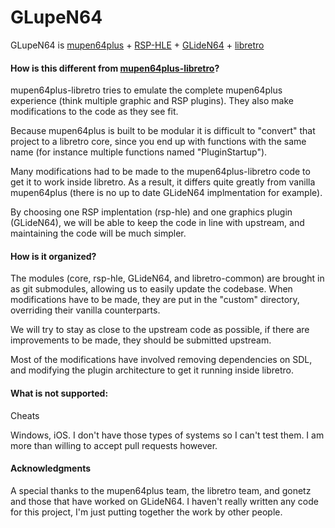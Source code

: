 # GLupeN64

GLupeN64 is [mupen64plus](https://github.com/mupen64plus/mupen64plus-core) + [RSP-HLE](https://github.com/mupen64plus/mupen64plus-rsp-hle) + [GLideN64](https://github.com/gonetz/GLideN64) + [libretro](http://www.libretro.com/)

#### How is this different from [mupen64plus-libretro](https://github.com/libretro/mupen64plus-libretro)?

mupen64plus-libretro tries to emulate the complete mupen64plus experience (think multiple graphic and RSP plugins). They also make modifications to the code as they see fit.

Because mupen64plus is built to be modular it is difficult to "convert" that project to a libretro core, since you end up with functions with the same name (for instance multiple functions named "PluginStartup").

Many modifications had to be made to the mupen64plus-libretro code to get it to work inside libretro. As a result, it differs quite greatly from vanilla mupen64plus (there is no up to date GLideN64 implmentation for example).

By choosing one RSP implentation (rsp-hle) and one graphics plugin (GLideN64), we will be able to keep the code in line with upstream, and maintaining the code will be much simpler.

#### How is it organized?

The modules (core, rsp-hle, GLideN64, and libretro-common) are brought in as git submodules, allowing us to easily update the codebase. When modifications have to be made, they are put in the "custom" directory, overriding their vanilla counterparts.

We will try to stay as close to the upstream code as possible, if there are improvements to be made, they should be submitted upstream.

Most of the modifications have involved removing dependencies on SDL, and modifying the plugin architecture to get it running inside libretro.
#### What is not supported:

Cheats

Windows, iOS. I don't have those types of systems so I can't test them. I am more than willing to accept pull requests however.

#### Acknowledgments

A special thanks to the mupen64plus team, the libretro team, and gonetz and those that have worked on GLideN64. I haven't really written any code for this project, I'm just putting together the work by other people.
